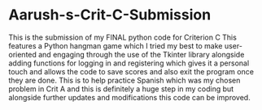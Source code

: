 # Aarush-s-Crit-C-Submission
This is the submission of my FINAL python code for Criterion C
This features a Python hangman game which I tried my best to make user-oriented and engaging through the use of the Tkinter library alongside adding functions for logging in and registering which gives it a personal touch and allows the code to save scores and also exit the program once they are done. This is to help practice Spanish which was my chosen problem in Crit A and this is definitely a huge step in my coding but alongside further updates and modifications this code can be improved.
